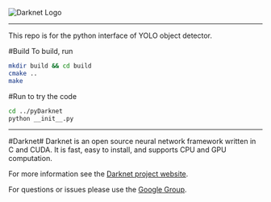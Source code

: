 ![Darknet Logo](http://pjreddie.com/media/files/darknet-black-small.png)

----

This repo is for the python interface of YOLO object detector.


#Build
To build, run
```bash
mkdir build && cd build
cmake ..
make 
```

#Run
to try the code

```bash
cd ../pyDarknet
python __init__.py
```

----


#Darknet#
Darknet is an open source neural network framework written in C and CUDA. It is fast, easy to install, and supports CPU and GPU computation.

For more information see the [Darknet project website](http://pjreddie.com/darknet).

For questions or issues please use the [Google Group](https://groups.google.com/forum/#!forum/darknet).
